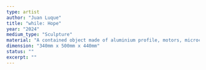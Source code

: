 ```yaml
---
type: artist
author: "Juan Luque"
title: "while: Hope"
year: "2024"
medium_type: "Sculpture"
material: "A contained object made of aluminium profile, motors, microcontroller, 3d printed parts and laser cutter acryl sheets."
dimension: "340mm x 500mm x 440mm"
status: ""
excerpt: ""
---
```


